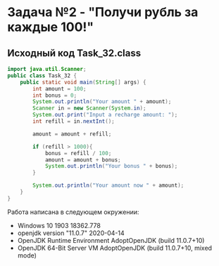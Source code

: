 # Задача №2 - "Получи рубль за каждые 100!"

## Исходный код Task_32.class
```java
import java.util.Scanner;
public class Task_32 {
    public static void main(String[] args) {
        int amount = 100;
        int bonus = 0;
        System.out.println("Your amount " + amount);
        Scanner in = new Scanner(System.in);
        System.out.print("Input a recharge amount: ");
        int refill = in.nextInt();

        amount = amount + refill;

        if (refill > 1000){
            bonus = refill / 100;
            amount = amount + bonus;
            System.out.println("Your bonus " + bonus);
        }

        System.out.println("Your amount now " + amount);
    }
}
```

Работа написана в следующем окружении:
* Windows 10 1903 18362.778
* openjdk version "11.0.7" 2020-04-14
* OpenJDK Runtime Environment AdoptOpenJDK (build 11.0.7+10)
* OpenJDK 64-Bit Server VM AdoptOpenJDK (build 11.0.7+10, mixed mode)